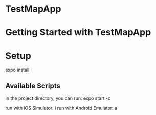 # TestMapApp

# Getting Started with TestMapApp

# Setup

expo install

## Available Scripts

In the project directory, you can run:
expo start -c

run with iOS Simulator: i
run with Android Emulator: a
